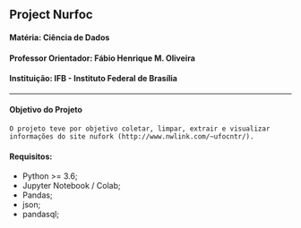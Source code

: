 ## Project Nurfoc
#### Matéria: Ciência de Dados
#### Professor Orientador: Fábio Henrique M. Oliveira
#### Instituição: IFB - Instituto Federal de Brasília
---

#### Objetivo do Projeto
	O projeto teve por objetivo coletar, limpar, extrair e visualizar informações do site nufork (http://www.nwlink.com/~ufocntr/).

#### Requisitos:
- Python >= 3.6;
- Jupyter Notebook / Colab;
- Pandas;
- json;
- pandasql;
